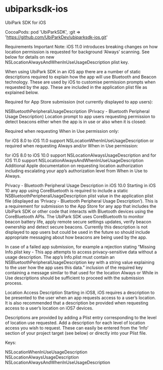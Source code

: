 # ubiparksdk-ios
UbiPark SDK for iOS

CocoaPods:
pod 'UbiParkSDK', :git => 'https://github.com/UbiParkDev/ubiparksdk-ios.git'

Requirements
Important Note: iOS 11.0 introduces breaking changes on how location permission is requested for background ‘Always’ scanning. See below for details on new NSLocationAlwaysAndWhenInUseUsageDescription plist key.

When using UbiPark SDK in an iOS app there are a number of static descriptions required to explain how the app will use Bluetooth and Beacon technology. These are used by iOS to customise permission prompts when requested by the app. These are included in the application plist file as explained below.

Required for App Store submission (not currently displayed to app users):

NSBluetoothPeripheralUsageDescription (Privacy - Bluetooth Peripheral Usage Description)
Location prompt to app users requesting permission to detect beacons either when the app is in use or also when it is closed:

Required when requesting When in Use permission only:

for iOS 8.0 to iOS 11.0 support NSLocationWhenInUseUsageDescription
or required when requesting Always and/or When in Use permission:

for iOS 8.0 to iOS 10.0 support NSLocationAlwaysUsageDescription and
for iOS 11.0 support NSLocationAlwaysAndWhenInUseUsageDescription
Additional Apple documentation on requesting location authorization including escalating your app’s authorization level from When in Use to Always.

Privacy - Bluetooth Peripheral Usage Description in iOS 10.0
Starting in iOS 10 any app using CoreBluetooth is required to include a static NSBluetoothPeripheralUsageDescription plist value in the application plist file (displayed as ‘Privacy - Bluetooth Peripheral Usage Description’). This is a requirement for submission to the App Store for any app that includes the UbiPark SDK or other code that interacts with Bluetooth devices using the CoreBluetooth APIs. The UbiPark SDK uses CoreBluetooth to monitor beacon battery life, apply remote secure settings updates, verify beacon ownership and detect secure beacons. Currently this description is not displayed to app users but could be used in the future so should include appropriate messaging about how beacons are being used by the app.

In case of a failed app submission, for example a rejection stating “Missing Info.plist key - This app attempts to access privacy-sensitive data without a usage description. The app’s Info.plist must contain an NSBluetoothPeripheralUsageDescription key with a string value explaining to the user how the app uses this data.” inclusion of the required key containing a message similar to that used for the location Always or While in Use descriptions should be sufficient to proceed with the submission process.

Location Access Description
Starting in iOS8, iOS requires a description to be presented to the user when an app requests access to a user’s location. It is also recommended that a description be provided when requesting access to a user’s location on iOS7 devices.

Descriptions are provided by adding a Plist entry corresponding to the level of location use requested. Add a description for each level of location access you wish to request. These can easily be entered from the ‘Info’ section of your project target (see below) or directly into your Plist file.

Keys:

NSLocationWhenInUseUsageDescription
NSLocationAlwaysUsageDescription
NSLocationAlwaysAndWhenInUseUsageDescription
